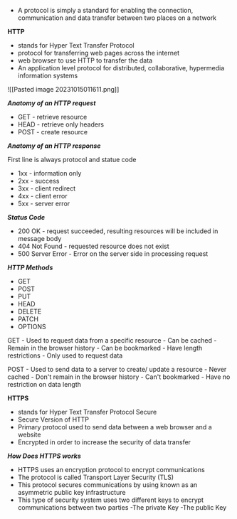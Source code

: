 
- A protocol is simply a standard for enabling the connection, communication and data transfer between two places on a network


**HTTP**

- stands for Hyper Text Transfer Protocol 
- protocol for transferring web pages across the internet
- web browser to use HTTP to transfer the data
- An application level protocol for distributed, collaborative, hypermedia information systems

![[Pasted image 20231015011611.png]]


***Anatomy of an HTTP request***

- GET - retrieve resource
- HEAD - retrieve only headers 
- POST - create resource 

***Anatomy of an HTTP response***

First line is always protocol and statue code

- 1xx - information only
- 2xx - success 
- 3xx - client redirect
- 4xx - client error
- 5xx - server error 

***Status Code***

- 200 OK - request succeeded, resulting resources will be included in message body
- 404 Not Found - requested resource does not exist 
- 500 Server Error - Error on the server side in processing request


***HTTP Methods***

- GET
- POST
- PUT
- HEAD
- DELETE
- PATCH
- OPTIONS


GET
	- Used to request data from a specific resource
	- Can be cached 
	- Remain in the browser history
	- Can be bookmarked
	- Have length restrictions
	- Only used to request data

POST
	- Used to send data to a server to create/ update a resource
	- Never cached
	- Don't remain in the browser history
	- Can't bookmarked
	- Have no restriction on data length 


**HTTPS**

- stands for Hyper Text Transfer Protocol Secure
- Secure Version of HTTP
- Primary protocol used to send data between a web browser and a website
- Encrypted in order to increase the security of data transfer


***How Does HTTPS works***

- HTTPS uses an encryption protocol to encrypt communications
- The protocol is called Transport Layer Security (TLS)
- This protocol secures communications by using known as an asymmetric public key infrastructure
- This type of security system uses two different keys to encrypt communications between two parties
	-The private Key
	-The public Key

